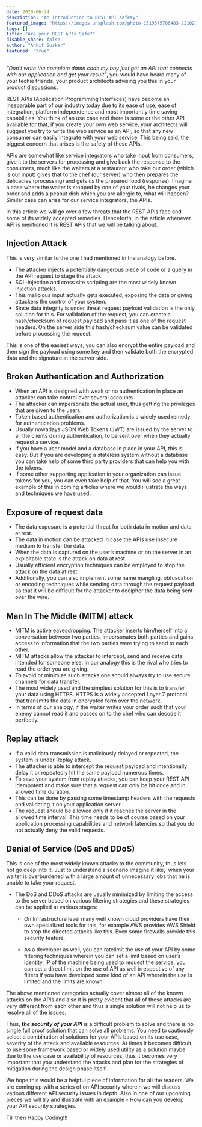 ```yaml
---
date: 2020-06-24
description: "An Introduction to REST API safety"
featured_image: "https://images.unsplash.com/photo-1519575706483-221027bfbb31?ixlib=rb-1.2.1&ixid=eyJhcHBfaWQiOjEyMDd9&auto=format&fit=crop&w=1502&q=80"
tags: []
title: "Are your REST APIs Safe?"
disable_share: false
author: "Ankit Surkar"
featured: "true"
---
```

_“Don’t write the complete damn code my boy just get an API that connects with our application and get your result”_, you would have heard many of your techie friends, your product architects advising you this in your product discussions.

REST APIs (Application Programming Interfaces) have become an inseparable part of our industry today due to its ease of use, ease of integration, platform independence and most importantly time saving capabilities. You think of an use case and there is some or the other API available for that, if you create your own web service, your architects will suggest you try to write the web service as an API, so that any new consumer can easily integrate with your web service. This being said, the biggest concern that arises is the safety of these APIs.

APIs are somewhat like service integrators who take input from consumers, give it to the servers for processing and give back the response to the consumers, much like the waiters at a restaurant who take our order (which is our input) gives that to the chef (our server) who then prepares the delicacies (processing) and gets us the prepared food (response). Imagine a case where the waiter is stopped by one of your rivals, he changes your order and adds a peanut dish which you are allergic to, what will happen? Similar case can arise for our service integrators, the APIs.

In this article we will go over a few threats that the REST APIs face and some of its widely accepted remedies. Henceforth, in the article whenever API is mentioned it is REST APIs that we will be talking about.

## Injection Attack

This is very similar to the one I had mentioned in the analogy before.

- The attacker injects a potentially dangerous piece of code or a query in the API request to stage the attack.
- SQL-injection and cross site scripting are the most widely known injection attacks.
- This malicious input actually gets executed, exposing the data or giving attackers the control of your system.
- Since data integrity is under threat request payload validation is the only solution for this. For validation of the request, you can create a hash/checksum of request payload and pass it as one of the request headers. On the server side this hash/checksum value can be validated before processing the request.

This is one of the easiest ways, you can also encrypt the entire payload and then sign the payload using some key and then validate both the encrypted data and the signature at the server side. 

## Broken Authentication and Authorization

- When an API is designed with weak or no authentication in place an attacker can take control over several accounts.
- The attacker can impersonate the actual user, thus getting the privileges that are given to the users.
- Token based authentication and authorization is a widely used remedy for authentication problems.
- Usually nowadays JSON Web Tokens (JWT) are issued by the server to all the clients during authentication, to be sent over when they actually request a service.
- If you have a user model and a database in place in your API, this is easy. But if you are developing a stateless system without a database you can take help of some third party providers that can help you with the tokens.
- If some other supporting application in your organization can issue tokens for you, you can even take help of that. You will see a great example of this in coming articles where we would illustrate the ways and techniques we have used.

## Exposure of request data

- The data exposure is a potential threat for both data in motion and data at rest.
- The data in motion can be attacked in case the APIs use insecure medium to transfer the data.
- When the data is captured on the user’s machine or on the server in an exploitable state is the attack on data at rest.
- Usually efficient encryption techniques can be employed to stop the attack on the data at rest.
-  Additionally, you can also implement some name mangling, obfuscation or encoding techniques while sending data through the request payload so that it will be difficult for the attacker to decipher the data being sent over the wire.

## Man In The Middle (MITM) attack

- MITM is active eavesdropping. The attacker inserts him/herself into a conversation between two parties, impersonates both parties and gains access to information that the two parties were trying to send to each other.
- MITM attacks allow the attacker to intercept, send and receive data intended for someone else. In our analogy this is the rival who tries to read the order you are giving.
- To avoid or minimize such attacks one should always try to use secure channels for data transfer.
- The most widely used and the simplest solution for this is to transfer your data using HTTPS. HTTPS is a widely accepted Layer 7 protocol that transmits the data in encrypted form over the network.
- In terms of our analogy, if the waiter writes your order such that your enemy cannot read it and passes on to the chef who can decode it perfectly.

## Replay attack
- If a valid data transmission is maliciously delayed or repeated, the system is under Replay attack.
- The attacker is able to intercept the request payload and intentionally delay it or repeatedly hit the same payload numerous times.
- To save your system from replay attacks, you can keep your REST API idempotent and make sure that a request can only be hit once and in allowed time duration.
- This can be done by passing some timestamp headers with the requests and validating it on your application server.
- The request should be allowed only if it reaches the server in the allowed time interval. This time needs to be of course based on your application processing capabilities and network latencies so that you do not actually deny the valid requests.

## Denial of Service (DoS and DDoS)

This is one of the most widely known attacks to the community, thus lets not go deep into it. Just to understand a scenario imagine it like,  when your waiter is overburdened with a large amount of unnecessary jobs that he is unable to take your request.
- The DoS and DDoS attacks are usually minimized by limiting the access to the server based on various filtering strategies and these strategies can be applied at various stages:

    - On Infrastructure level many well known cloud providers have their own specialized tools for this, for example AWS provides AWS Shield to stop the directed attacks like this. Even some firewalls provide this security feature.

    - As a developer as well, you can ratelimit the use of your API by some filtering techniques wherein you can set a limit based on user’s identity, IP of the machine being used to request the service, you can set a direct limit on the use of API as well irrespective of any filters if you have developed some kind of an API wherein the use is limited and the limits are known.

The above mentioned categories actually cover almost all of the known attacks on the APIs and also it is pretty evident that all of these attacks are very different from each other and thus a single solution will not help us to resolve all of the issues.

Thus, **_the security of your API_** is a difficult problem to solve and there is no single full proof solution that can solve all problems. You need to cautiously select a combination of solutions for your APIs based on its use case, severity of the attack and available resources. At times it becomes difficult to use some framework based or widely used utility as a solution maybe due to the use case or availability of resources, thus it becomes very important that you understand the attacks and plan for the strategies of mitigation during the design phase itself.

We hope this would be a helpful piece of information for all the readers. We are coming up with a series of on API security wherein we will discuss various different API security issues in depth. Also In one of our upcoming pieces we will try and illustrate with an example - How can you develop your API security strategies.

Till then Happy Coding!!!
